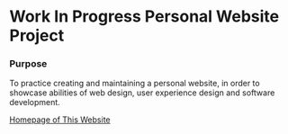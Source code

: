 # Work In Progress Personal Website Project
### Purpose
To practice creating and maintaining a personal website, in order to showcase abilities of web design, user experience design and software development.

[Homepage of This Website](https://whoiscray.github.io/)
